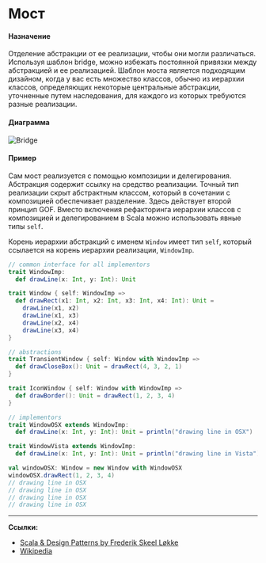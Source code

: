 # Мост

#### Назначение

Отделение абстракции от ее реализации, чтобы они могли различаться.
Используя шаблон bridge, можно избежать постоянной привязки между абстракцией и ее реализацией. 
Шаблон моста является подходящим дизайном, когда у вас есть множество классов, обычно из иерархии классов, 
определяющих некоторые центральные абстракции, уточненные путем наследования, 
для каждого из которых требуются разные реализации.

#### Диаграмма

![Bridge](https://upload.wikimedia.org/wikipedia/ru/8/81/Bridgeuml.gif)

#### Пример

Сам мост реализуется с помощью композиции и делегирования. 
Абстракция содержит ссылку на средство реализации. 
Точный тип реализации скрыт абстрактным классом, который в сочетании с композицией обеспечивает разделение. 
Здесь действует второй принцип GOF. 
Вместо включения рефакторинга иерархии классов с композицией и делегированием 
в Scala можно использовать явные типы `self`.

Корень иерархии абстракций с именем `Window` имеет тип `self`, 
который ссылается на корень иерархии реализации, `WindowImp`.

```scala
// common interface for all implementors
trait WindowImp:
  def drawLine(x: Int, y: Int): Unit

trait Window { self: WindowImp =>
  def drawRect(x1: Int, x2: Int, x3: Int, x4: Int): Unit =
    drawLine(x1, x2)
    drawLine(x1, x3)
    drawLine(x2, x4)
    drawLine(x3, x4)
}

// abstractions
trait TransientWindow { self: Window with WindowImp =>
  def drawCloseBox(): Unit = drawRect(4, 3, 2, 1)
}

trait IconWindow { self: Window with WindowImp =>
  def drawBorder(): Unit = drawRect(1, 2, 3, 4)
}
```

```scala
// implementors
trait WindowOSX extends WindowImp:
  def drawLine(x: Int, y: Int): Unit = println("drawing line in OSX")

trait WindowVista extends WindowImp:
  def drawLine(x: Int, y: Int): Unit = println("drawing line in Vista")
```

```scala
val windowOSX: Window = new Window with WindowOSX
windowOSX.drawRect(1, 2, 3, 4)
// drawing line in OSX
// drawing line in OSX
// drawing line in OSX
// drawing line in OSX
```


---

**Ссылки:**
- [Scala & Design Patterns by Frederik Skeel Løkke](https://www.scala-lang.org/old/sites/default/files/FrederikThesis.pdf)
- [Wikipedia](https://ru.wikipedia.org/wiki/%D0%9C%D0%BE%D1%81%D1%82_(%D1%88%D0%B0%D0%B1%D0%BB%D0%BE%D0%BD_%D0%BF%D1%80%D0%BE%D0%B5%D0%BA%D1%82%D0%B8%D1%80%D0%BE%D0%B2%D0%B0%D0%BD%D0%B8%D1%8F))
